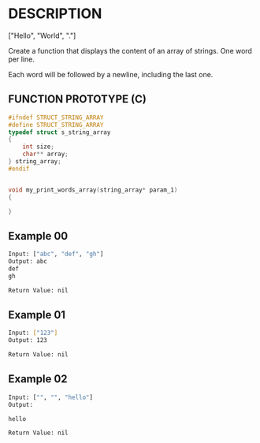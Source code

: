 # DESCRIPTION

["Hello", "World", "."]

Create a function that displays the content of an array of strings. One word per line.

Each word will be followed by a newline, including the last one.

## FUNCTION PROTOTYPE (C)

```c
#ifndef STRUCT_STRING_ARRAY
#define STRUCT_STRING_ARRAY
typedef struct s_string_array
{
    int size;
    char** array;
} string_array;
#endif


void my_print_words_array(string_array* param_1)
{

}
```

## Example 00
```bash
Input: ["abc", "def", "gh"]
Output: abc
def
gh

Return Value: nil
```
## Example 01
```bash
Input: ["123"]
Output: 123

Return Value: nil
```
## Example 02
```bash
Input: ["", "", "hello"]
Output: 

hello

Return Value: nil
```